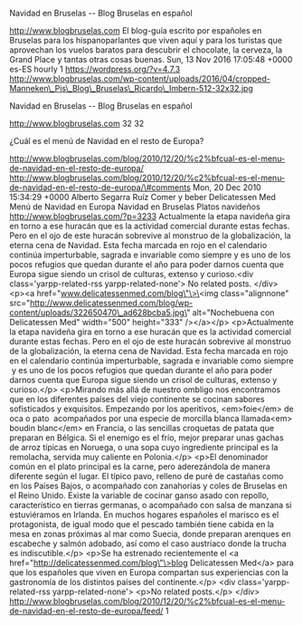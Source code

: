 Navidad en Bruselas -- Blog Bruselas en español

http://www.blogbruselas.com El blog-guía escrito por españoles en
Bruselas para los hispanoparlantes que viven aquí y para los turistas
que aprovechan los vuelos baratos para descubrir el chocolate, la
cerveza, la Grand Place y tantas otras cosas buenas. Sun, 13 Nov 2016
17:05:48 +0000 es-ES hourly 1 https://wordpress.org/?v=4.7.3
http://www.blogbruselas.com/wp-content/uploads/2016/04/cropped-Manneken\_Pis\_Blog\_Bruselas\_Ricardo\_Imbern-512-32x32.jpg

Navidad en Bruselas -- Blog Bruselas en español

http://www.blogbruselas.com 32 32

¿Cuál es el menú de Navidad en el resto de Europa?

http://www.blogbruselas.com/blog/2010/12/20/%c2%bfcual-es-el-menu-de-navidad-en-el-resto-de-europa/
http://www.blogbruselas.com/blog/2010/12/20/%c2%bfcual-es-el-menu-de-navidad-en-el-resto-de-europa/\#comments
Mon, 20 Dec 2010 15:34:29 +0000 Alberto Segarra Ruíz Comer y beber
Delicatessen Med Menú de Navidad en Europa Navidad en Bruselas Platos
navideños http://www.blogbruselas.com/?p=3233 Actualmente la etapa
navideña gira en torno a ese huracán que es la actividad comercial
durante estas fechas. Pero en el ojo de este huracán sobrevive al
monstruo de la globalización, la eterna cena de Navidad. Esta fecha
marcada en rojo en el calendario continúa imperturbable, sagrada e
invariable como siempre y es uno de los pocos refugios que quedan
durante el año para poder darnos cuenta que Europa sigue siendo un
crisol de culturas, extenso y curioso.\<div class=\'yarpp-related-rss
yarpp-related-none\'\> No related posts. \</div\> \<p\>\<a
href=\"www.delicatessenmed.com/blog\"\>\<img class=\"alignnone\"
src=\"http://www.delicatessenmed.com/blog/wp-content/uploads/322650470\_ad628bcba5.jpg\"
alt=\"Nochebuena con Delicatessen Med\" width=\"500\" height=\"333\"
/\>\</a\>\</p\> \<p\>Actualmente la etapa navideña gira en torno a ese
huracán que es la actividad comercial durante estas fechas. Pero en el
ojo de este huracán sobrevive al monstruo de la globalización, la eterna
cena de Navidad. Esta fecha marcada en rojo en el calendario continúa
imperturbable, sagrada e invariable como siempre  y es uno de los pocos
refugios que quedan durante el año para poder darnos cuenta que Europa
sigue siendo un crisol de culturas, extenso y curioso.\</p\>
\<p\>Mirando más allá de nuestro ombligo nos encontramos que en los
diferentes países del viejo continente se cocinan sabores sofisticados y
exquisitos. Empezando por los aperitivos, \<em\>foie\</em\> de oca o
pato  acompañados por una especie de morcilla blanca llamada\<em\>
boudin blanc\</em\> en Francia, o las sencillas croquetas de patata que
preparan en Bélgica. Si el enemigo es el frío, mejor preparar unas
gachas de arroz típicas en Noruega, o una sopa cuyo ingrediente
principal es la remolacha, servida muy caliente en Polonia.\</p\>
\<p\>El denominador común en el plato principal es la carne, pero
aderezándola de manera diferente según el lugar. El típico pavo, relleno
de puré de castañas como en los Países Bajos, o acompañado con
zanahorias y coles de Bruselas en el Reino Unido. Existe la variable de
cocinar ganso asado con repollo, característico en tierras germanas, o
acompañado con salsa de manzana si estuviéramos en Irlanda. En muchos
hogares españoles el marisco es el protagonista, de igual modo que el
pescado también tiene cabida en la mesa en zonas próximas al mar como
Suecia, donde preparan arenques en escabeche y salmón adobado, así como
el caso austriaco donde la trucha es indiscutible.\</p\> \<p\>Se ha
estrenado recientemente el \<a
href=\"http://delicatessenmed.com/blog\"\>blog Delicatessen Med\</a\>
para que los españoles que viven en Europa compartan sus experiencias
con la gastronomía de los distintos países del continente.\</p\> \<div
class=\'yarpp-related-rss yarpp-related-none\'\> \<p\>No related
posts.\</p\> \</div\>
http://www.blogbruselas.com/blog/2010/12/20/%c2%bfcual-es-el-menu-de-navidad-en-el-resto-de-europa/feed/
1
